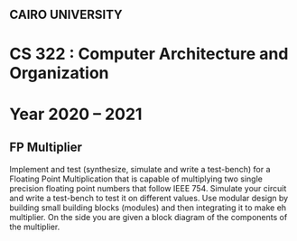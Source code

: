 ## CAIRO UNIVERSITY

# CS 322 : Computer Architecture and Organization

# Year 2020 – 2021

## FP Multiplier


Implement and test (synthesize, simulate and write a test-bench) for a Floating Point Multiplication that is capable of multiplying two single precision floating point numbers that follow IEEE 754. Simulate your circuit and write a test-bench to test it on different values. 
Use modular design by building small building blocks (modules) and then integrating it to make eh multiplier. On the side you are given a block diagram of the components of the multiplier.


